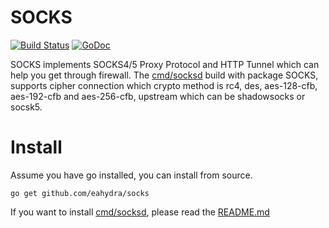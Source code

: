 # SOCKS
[![Build Status](https://travis-ci.org/eahydra/socks.svg?branch=master)](https://travis-ci.org/eahydra/socks)  [![GoDoc](https://godoc.org/github.com/eahydra/socks?status.svg)](https://godoc.org/github.com/eahydra/socks)

SOCKS implements SOCKS4/5 Proxy Protocol and HTTP Tunnel which can help you get through firewall.
The [cmd/socksd](https://github.com/eahydra/socks/blob/master/cmd/socksd) build with package SOCKS, supports cipher connection which crypto method is rc4, des, aes-128-cfb, aes-192-cfb and aes-256-cfb, upstream which can be shadowsocks or socsk5.

# Install
Assume you have go installed, you can install from source.
```
go get github.com/eahydra/socks
```

If you want to install [cmd/socksd](https://github.com/eahydra/socks/blob/master/cmd/socksd), please read the [README.md](https://github.com/eahydra/socks/blob/master/cmd/socksd/README.md)